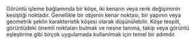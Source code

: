 Görüntü işleme bağlamında bir köşe, iki kenarın veya renk değişiminin kesiştiği noktadır.
Genellikle bir objenin kenar noktası, bir yapının veya geometrik şeklin karakteristik köşesi olarak düşünülebilir.
Köşe tespiti, görüntüdeki önemli noktaları bulmak ve nesne tanıma, takip veya görüntü eşleştirme gibi birçok uygulamada kullanılmak için temel bir adımdır.
